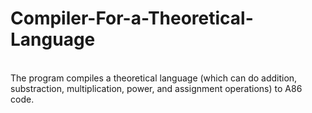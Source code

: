 # Compiler-For-a-Theoretical-Language <br />
<br />
The program compiles a theoretical language (which can do addition, substraction, multiplication, power, and assignment operations)
to A86 code.
